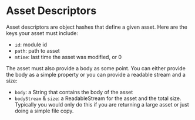 
# Asset Descriptors

Asset descriptors are object hashes that define a given asset. Here are the
keys your asset must include:

  * `id`: module id
  * `path`: path to asset
  * `mtime`: last time the asset was modified, or 0

The asset must also provide a body as some point. You can either provide the
body as a simple property or you can provide a readable stream and a size:

  * `body`: a String that contains the body of the asset
  * `bodyStream` & `size`: a ReadableStream for the asset and the total size.
    Typically you would only do this if you are returning a large asset or just
    doing a simple file copy.

